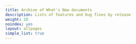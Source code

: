 ```yaml
---
title: Archive of What's New documents
description: Lists of features and bug fixes by release
weight: 10
noindex: yes
layout: allpages
simple_list: true
---
```


